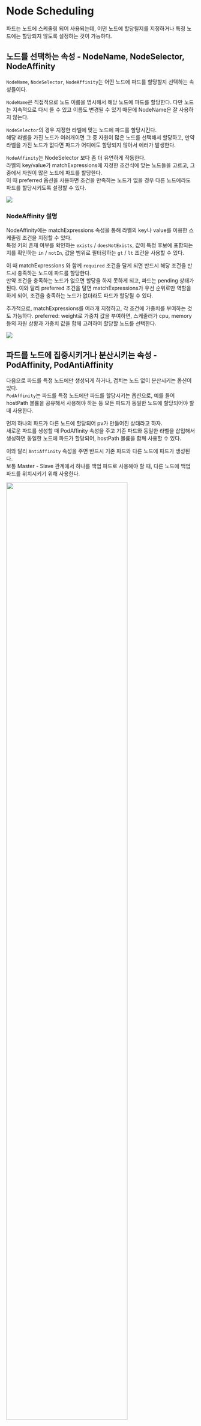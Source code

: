 # Node Scheduling

파드는 노드에 스케줄링 되어 사용되는데, 어떤 노드에 할당될지를 지정하거나 특정 노드에는 할당되지 않도록 설정하는 것이 가능하다.

## 노드를 선택하는 속성 - NodeName, NodeSelector, NodeAffinity

`NodeName`, `NodeSelector`, `NodeAffinity`는 어떤 노드에 파드를 할당할지 선택하는 속성들이다.

`NodeName`은 직접적으로 노드 이름을 명시해서 해당 노드에 파드를 할당한다.
다만 노드는 지속적으로 다시 뜰 수 있고 이름도 변경될 수 있기 때문에 NodeName은 잘 사용하지 않는다.

`NodeSelector`의 경우 지정한 라벨에 맞는 노드에 파드를 할당시킨다.  
해당 라벨을 가진 노드가 여러개이면 그 중 자원이 많은 노드를 선택해서 할당하고, 만약 라벨을 가진 노드가 없다면 파드가 어디에도 할당되지 않아서 에러가 발생한다.

`NodeAffinity`는 NodeSelector 보다 좀 더 유연하게 작동한다.  
라벨의 key/value가 matchExpressions에 지정한 조건식에 맞는 노드들을 고르고, 그 중에서 자원이 많은 노드에 파드를 할당한다.  
이 때 preferred 옵션을 사용하면 조건을 만족하는 노드가 없을 경우 다른 노드에라도 파드를 할당시키도록 설정할 수 있다.

<img src="./images/NodeScheduling1.png" />

### NodeAffinity 설명

NodeAffinity에는 matchExpressions 속성을 통해 라벨의 key나 value를 이용한 스케줄링 조건을 지정할 수 있다.  
특정 키의 존재 여부를 확인하는 `exists` / `doesNotExists`, 값이 특정 후보에 포함되는지를 확인하는 `in` / `notIn`, 값을 범위로 필터링하는 `gt` / `lt` 조건을 사용할 수 있다.

이 때 matchExpressions 와 함께 `required` 조건을 달게 되면 반드시 해당 조건을 반드시 충족하는 노드에 파드를 할당한다.  
만약 조건을 충족하는 노드가 없으면 할당을 하지 못하게 되고, 파드는 pending 상태가 된다.
이와 달리 preferred 조건을 달면 matchExpressions가 우선 순위로만 역할을 하게 되어, 조건을 충족하는 노드가 없더라도 파드가 할당될 수 있다.

추가적으로, matchExpressions를 여러개 지정하고, 각 조건에 가중치를 부여하는 것도 가능하다.
preferred: weight로 가중치 값을 부여하면, 스케줄러가 cpu, memory 등의 자원 상황과 가중치 값을 함께 고려하여 할당할 노드를 선택한다.

<img src="./images/NodeScheduling4.png" />

## 파드를 노드에 집중시키거나 분산시키는 속성 - PodAffinity, PodAntiAffinity

다음으로 파드를 특정 노드에만 생성되게 하거나, 겹치는 노드 없이 분산시키는 옵션이 있다.  
`PodAffinity`는 파드를 특정 노드에만 파드를 할당시키는 옵션으로, 예를 들어 hostPath 볼륨을 공유해서 사용해야 하는 등 모든 파드가 동일한 노드에 할당되어야 할 때 사용한다.

먼저 하나의 파드가 다른 노드에 할당되어 pv가 만들어진 상태라고 하자.  
새로운 파드를 생성할 때 PodAffinity 속성을 주고 기존 파드와 동일한 라벨을 삽입해서 생성하면 동일한 노드에 파드가 할당되어, hostPath 볼륨을 함께 사용할 수 있다.

이와 달리 `AntiAffinity` 속성을 주면 반드시 기존 파드와 다른 노드에 파드가 생성된다.  
보통 Master - Slave 관계에서 하나를 백업 파드로 사용해야 할 때, 다른 노드에 백업 파드를 위치시키기 위해 사용한다.

<img src="./images/NodeScheduling2.png" width=80% />

### 자세한 설정 방법

podAffinity는 파드의 라벨을 이용해서 스케줄링 조건을 지정한다.
matchExpressions를 통해 파드 선택 조건을 지정해서, 해당 파드가 할당된 노드를 선택한다. (required, preferred 옵션 사용 가능)  
이 때 topologyKey의 키를 가지고 있는 노드들에서 파드를 검색하기 때문에, 만약 해당 topologyKey를 가지고 있지 않은 노드에 이전 파드가 할당되어 있다면 파드가 할당되지 못한다.

podAntiAffinity에도 마찬가지로 matchExpressions를 지정하고, 이 때에는 선택된 파드가 속하지 않은 노드로 파드가 할당된다.
topologyKey는 podAntiAffinity에도 동일하게 사용된다.

<img src="./images/NodeScheduling5.png" width=50% />

## 노드에 파드 할당을 금지/허용하는 속성 - Taint & Toleration

`Taint`는 특정 노드에 아무 파드나 할당되지 않도록 노드에 주는 속성이다.  
Taint 속성을 부여한 노드는 일반작인 스케줄링으로는 할당이 되지 않는다. (nodeName으로 직접 할당해도 미찬가지)  
파드에 `Toleration` 속성이 부여된 경우에만 해당 파드에 할당될 수 있다.  
고사양 작업을 수행하기 위해 노드에 GPU가 설치되어 있는 등 특정 파드만 해당 노드에 할당할 필요가 있을 때 사용한다.

<img src="./images/NodeScheduling3.png" width=50% />

### Taint의 effect - NoSchedule, PreferNoSchedule, NoExecute

노드에 Taint 속성을 적용할 때에는 effect의 종류를 지정해야 한다.

effect에 `NoSchedule`을 지정하면 일반적인 파드는 해당 노드에 스케줄 될 수 없다.  
매칭되는 key, value, effect 값을 가진 Toleration이 파드에 적용되어 있어야 할당될 수 있다.  
(단, 매칭되는 Toleration이 적용되어 있다고 해서 해당 노드에 할당 되는 것이 보장되지는 않는다.
해당 노드에 할당시키기 위해서는 nodeSelector 등으로 노드를 선택해야 한다)  
Toleration의 operation에는 equal, exists 중 하나를 적용할 수 있다.

effect에는 `preferNoSchedule`을 적용할 수도 있다.
이 때에는 Toleration 적용이 안 된 파드는 가능한 해당 노드에 할당이 되지 않지만, 다른 노드가 사용 불가능인 상황에서는 할당이 될 수도 있다.

또한 `NoExecute`를 적용하는 것도 가능하다.
다른 effect의 경우 노드에 Taint를 적용한다고 해서 노드의 기존에 실행중인 파드에는 영향이 가지 않는다.  
이와 달리 NoExecute는 기존에 존재하는 파드들 중 기준에 맞지 않는 파드들은 강제 종료시킨다.  
이 때 매칭되는 파드의 Toleration에 `tolerationSeconds`를 적용할 수 있는데, 해당 파드는 노드에 할당된 뒤 해당 초 만큼은 실행되다가 이후 종료된다.

### Taint 사용 예시

Taint는 쿠버네티스에서 기본적으로 많이 사용되는 속성이다.

예를 들어 Master 노드에는 NoSchedule Taint가 적용되어 있어서 파드를 할당 받을 수 없게 설정되어 있다.

또한 특정 노드에 문제가 발생했다는 것이 감지되면, 해당 노드에 할당된 파드의 정상 실행을 보장할 수 없기 때문에 노드에 NoExecute Taint가 적용된다.  
해당 노드에 파드를 실행 중이었던 ReplicaSet은 다른 노드에 파드를 다시 생성해서 서비스를 정상적으로 유지할 수 있다.

